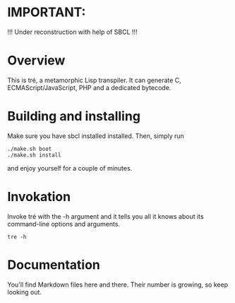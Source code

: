 # IMPORTANT:

!!! Under reconstruction with help of SBCL !!!


# Overview

This is tré, a metamorphic Lisp transpiler.  It can generate C,
ECMAScript/JavaScript, PHP and a dedicated bytecode.


# Building and installing

Make sure you have sbcl installed installed.  Then, simply run

```
./make.sh boot
./make.sh install
```

and enjoy yourself for a couple of minutes.


# Invokation

Invoke tré with the -h argument and it tells you all it knows
about its command-line options and arguments.

```
tre -h
```

# Documentation

You'll find Markdown files here and there.  Their number is growing,
so keep looking out.
